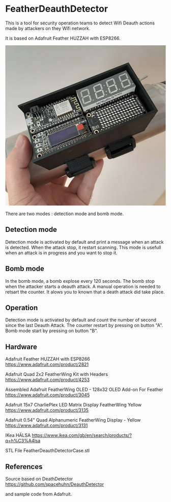 
FeatherDeauthDetector
=====================

This is a tool for security operation teams to detect Wifi Deauth 
actions made by attackers on they Wifi network.

It is based on Adafruit Feather HUZZAH with ESP8266.


![Complete Tool](https://github.com/dbarzin/FeatherDeauthDetector/blob/master/img/img2.jpg)


There are two modes : detection mode and bomb mode.

Detection mode
--------------
Detection mode is activated by default and print a message when an attack is detected.
When the attack stop, it restart scanning.
This mode is usefull when an attack is in progress and you want to stop it.

Bomb mode
---------
In the bomb mode, a bomb explose every 120 seconds. 
The bomb stop when the attacker starts a deauth attack.
A manual operation is needed to retsart the counter.
It alows you to known that a death attack did take place.

Operation
---------
Detection mode is activated by default and count the number of second since the last Deauth Attack.
The counter restart by pressing on button "A". Bomb mode start by pressing on button "B".

Hardware
--------
Adafruit Feather HUZZAH with ESP8266 
https://www.adafruit.com/product/2821

Adafruit Quad 2x2 FeatherWing Kit with Headers 
https://www.adafruit.com/product/4253

Assembled Adafruit FeatherWing OLED - 128x32 OLED Add-on For Feather
https://www.adafruit.com/product/3045

Adafruit 15x7 CharliePlex LED Matrix Display FeatherWing Yellow
https://www.adafruit.com/product/3135

Adafruit 0.54" Quad Alphanumeric FeatherWing Display - Yellow
https://www.adafruit.com/product/3131

IKea HÄLSA 
https://www.ikea.com/gb/en/search/products/?q=h%C3%A4lsa

STL File
FeatherDeauthDetectorCase.stl

References
----------

Source based on DeathDetector
https://github.com/spacehuhn/DeauthDetector

and sample code from Adafruit.





